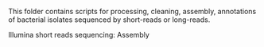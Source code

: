 This folder contains scripts for processing, cleaning, assembly, annotations of bacterial isolates sequenced by short-reads or long-reads.

Illumina short reads sequencing: Assembly
